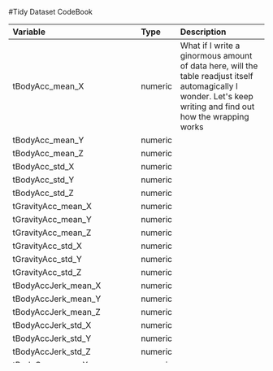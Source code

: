 #Tidy Dataset CodeBook


|Variable|Type|Description|
|:-------|:---|:----------|
|tBodyAcc_mean_X|numeric|What if I write a ginormous amount of data here, will the table readjust itself automagically I wonder.  Let's keep writing and find out how the wrapping works|
|tBodyAcc_mean_Y|numeric||
|tBodyAcc_mean_Z|numeric||
|tBodyAcc_std_X|numeric||
|tBodyAcc_std_Y|numeric||
|tBodyAcc_std_Z|numeric||
|tGravityAcc_mean_X|numeric||
|tGravityAcc_mean_Y|numeric||
|tGravityAcc_mean_Z|numeric||
|tGravityAcc_std_X|numeric||
|tGravityAcc_std_Y|numeric||
|tGravityAcc_std_Z|numeric||
|tBodyAccJerk_mean_X|numeric||
|tBodyAccJerk_mean_Y|numeric||
|tBodyAccJerk_mean_Z|numeric||
|tBodyAccJerk_std_X|numeric||
|tBodyAccJerk_std_Y|numeric||
|tBodyAccJerk_std_Z|numeric||
|tBodyGyro_mean_X|numeric||
|tBodyGyro_mean_Y|numeric||
|tBodyGyro_mean_Z|numeric||
|tBodyGyro_std_X|numeric||
|tBodyGyro_std_Y|numeric||
|tBodyGyro_std_Z|numeric||
|tBodyGyroJerk_mean_X|numeric||
|tBodyGyroJerk_mean_Y|numeric||
|tBodyGyroJerk_mean_Z|numeric||
|tBodyGyroJerk_std_X|numeric||
|tBodyGyroJerk_std_Y|numeric||
|tBodyGyroJerk_std_Z|numeric||
|tBodyAccMag_mean|numeric||
|tBodyAccMag_std|numeric||
|tGravityAccMag_mean|numeric||
|tGravityAccMag_std|numeric||
|tBodyAccJerkMag_mean|numeric||
|tBodyAccJerkMag_std|numeric||
|tBodyGyroMag_mean|numeric||
|tBodyGyroMag_std|numeric||
|tBodyGyroJerkMag_mean|numeric||
|tBodyGyroJerkMag_std|numeric||
|fBodyAcc_mean_X|numeric||
|fBodyAcc_mean_Y|numeric||
|fBodyAcc_mean_Z|numeric||
|fBodyAcc_std_X|numeric||
|fBodyAcc_std_Y|numeric||
|fBodyAcc_std_Z|numeric||
|fBodyAccJerk_mean_X|numeric||
|fBodyAccJerk_mean_Y|numeric||
|fBodyAccJerk_mean_Z|numeric||
|fBodyAccJerk_std_X|numeric||
|fBodyAccJerk_std_Y|numeric||
|fBodyAccJerk_std_Z|numeric||
|fBodyGyro_mean_X|numeric||
|fBodyGyro_mean_Y|numeric||
|fBodyGyro_mean_Z|numeric||
|fBodyGyro_std_X|numeric||
|fBodyGyro_std_Y|numeric||
|fBodyGyro_std_Z|numeric||
|fBodyAccMag_mean|numeric||
|fBodyAccMag_std|numeric||
|fBodyBodyAccJerkMag_mean|numeric||
|fBodyBodyAccJerkMag_std|numeric||
|fBodyBodyGyroMag_mean|numeric||
|fBodyBodyGyroMag_std|numeric||
|fBodyBodyGyroJerkMag_mean|numeric||
|fBodyBodyGyroJerkMag_std|numeric||